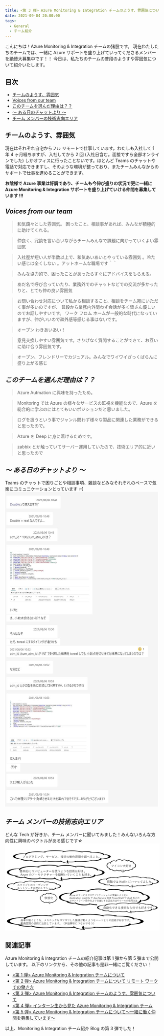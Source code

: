 ```yaml
---
title: <第 3 弾> Azure Monitoring & Integration チームのようす、雰囲気について
date: 2021-09-04 20:00:00
tags:
  - General
  - チーム紹介
---
```


こんにちは！Azure Monitoring & Integration チームの猪股です。
現在わたしたちのチームでは、一緒に Azure サポートを盛り上げていってくださるメンバーを絶賛大募集中です！！
今日は、私たちのチームの普段のようすや雰囲気について紹介いたします。
<!-- more -->

## 目次
- [チームのようす、雰囲気](#チームのようす、雰囲気)
- [Voices from our team](#Voices-from-our-team)
- [このチームを選んだ理由は？？](#このチームを選んだ理由は？？)
- [～ ある日のチャットより ～](#～-ある日のチャットより-～)
- [チーム メンバーの技術志向エリア](#チーム-メンバーの技術志向エリア)

## チームのようす、雰囲気
現在はそれぞれ自宅からフル リモートで仕事しています。わたしも入社して 1 年 4 ヶ月経ちますが、入社してから 2 回 (入社日含む。面接ですら全部オンラインでした) しかオフィスに行ったことないです。ほとんど Teams のチャットや電話で対応できますし、そのような環境が整っており、またチームみんなからのサポートで仕事を進めることができます。

__お陰様で Azure 事業は好調であり、チームも今伸び盛りの状況で更に一緒に Azure Monitoring & Integration サポートを盛り上げていける仲間を募集しています !!!__



## ***Voices from our team***

> 和気藹々とした雰囲気。 困ったこと、相談事があれば、みんなが積極的に助けてくれる。

> 仲良く、冗談を言い合いながらチームみんなで課題に向かっていくよい雰囲気

> 入社歴が短い人が半数以上で、和気あいあいとやっている雰囲気 。冷たい感じは全くしない 。アットホームな職場です＾＾

> みんな協力的で、困ったことがあったらすぐにアドバイスをもらえる。

> あだ名で呼び合っていたり、業務外でのチャットなどでの交流が多かったりと、とても仲の良い雰囲気

> お問い合わせ対応について私から相談すること、相談をチーム宛にいただく事が多いのですが、 普段から業務内外問わず会話が多く皆さん優しいのでお話しやすいです。 ワーク フロム ホームが一般的な時代になっていますが、仲がいいので疎外感等感じる事はないです。

> オープン わきあいあい！

> 意見交換しやすい雰囲気です。さりげなく質問することができて、お互いに助け合う雰囲気です。

> オープン、フレンドリーでカジュアル。みんなでワイワイざっくばらんに盛り上がる感じ


## ***このチームを選んだ理由は？？***

> Azure Autmation に興味を持ったため。

> Monitoring では Azure の様々なサービスの監視を機能なので、Azure を総合的に学ぶのにはとてもいいポジションだと思いました。

> ログを扱うという事でジャンル問わず様々な製品に関連した業務ができると思ったので。

> Azure を Deep に身に着けるためです。

> zabbix とか触っていてサーバー運用していたので、技術エリア的に近いと思ったので


## ***～ ある日のチャットより ～***
Teams のチャットで困りごとや相談事項、雑談などみなそれぞれのペースで気楽にコミュニケーションとっています :-)
![](./OurTeamAtmosphere/chat.png)


## ***チーム メンバーの技術志向エリア***
どんな Tech が好きか、チーム メンバーに聞いてみました！みんないろんな方向性に興味のベクトルがある感じです☆
![](./OurTeamAtmosphere/techarea.png)

<!--
> プログラミング。サービス、技術の動作原理を調べること。
> マイコン大好き
> 基本的にコンピューターを使うような技術は好き。 Azure のアーキテクチャーを紐解いていくことも好き。
> 前職では Kotlin にハマってました。
> 歯車が動くような、メカニックなゴツゴツした機械が動くようなハードよりの技術が好きです。 動画認識の技術に注目しています。（手話解析につながりそう）
> 仮想化
> Azure のサービスではアプリケーションの実装により近い Application Insights や App Service 他は PowerShell や shell などのコマンドライン操作をより快適にする記述方法やツールの使用方法
> 自動化できる技術なら何でも好きです。
> スクリプトのコーディング　ネットワーク関連のトラシュー
-->

## 関連記事
Azure Monitoring & Integration チームの紹介記事は第 1 弾から第 5 弾まで公開しています。
以下のリンクから、その他の記事も是非一緒にご覧ください！

- [<第 1 弾> Azure Monitoring & Integration チームについて](https://jpazmon-integ.github.io/blog/general/AboutMonandIntg/)
- [<第 2 弾> Azure Monitoring & Integration チームについて リモート ワークでの働き方](https://jpazmon-integ.github.io/blog/general/HowWeWorkRemotely/)
- [<第 3 弾> Azure Monitoring & Integration チームのようす、雰囲気について](https://jpazmon-integ.github.io/blog/general/OurTeamAtmosphere/)
- [<第 4 弾> インターン生から見た Azure Monitoring & Integration チーム](https://jpazmon-integ.github.io/blog/general/TeamIntroductionfromInternship/)
- [<第 5 弾> Azure Monitoring & Integration チームについて～一緒に働く仲間を募集しています～](https://jpazmon-integ.github.io/blog/general/JoinUs/)

以上、Monitoring & Integration チーム紹介 Blog の第 3 弾でした！
